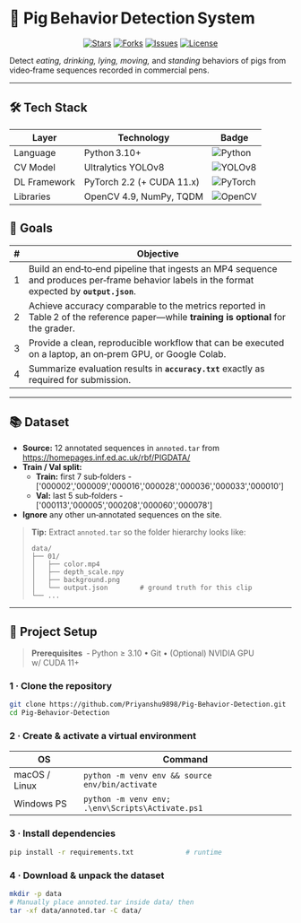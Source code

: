# 🐷 Pig Behavior Detection System

<p align="center">
  <a href="https://github.com/Priyanshu9898/Pig-Behavior-Detection/stargazers"><img src="https://img.shields.io/github/stars/Priyanshu9898/Pig-Behavior-Detection?style=for-the-badge" alt="Stars"></a>
  <a href="https://github.com/Priyanshu9898/Pig-Behavior-Detection/network/members"><img src="https://img.shields.io/github/forks/Priyanshu9898/Pig-Behavior-Detection?style=for-the-badge" alt="Forks"></a>
  <a href="https://github.com/Priyanshu9898/Pig-Behavior-Detection/issues"><img src="https://img.shields.io/github/issues/Priyanshu9898/Pig-Behavior-Detection?style=for-the-badge" alt="Issues"></a>
  <a href="https://github.com/Priyanshu9898/Pig-Behavior-Detection/blob/main/LICENSE"><img src="https://img.shields.io/github/license/Priyanshu9898/Pig-Behavior-Detection?style=for-the-badge" alt="License"></a>
</p>


Detect *eating, drinking, lying, moving,* and *standing* behaviors of pigs from video‑frame sequences recorded in commercial pens.

---

## 🛠 Tech Stack

| Layer | Technology | Badge |
|-------|------------|-------|
| Language | Python 3.10+ | ![Python](https://img.shields.io/badge/Python-3.10%2B-blue?logo=python&logoColor=white) |
| CV Model | Ultralytics YOLOv8 | ![YOLOv8](https://img.shields.io/badge/YOLOv8-ultralytics-orange) |
| DL Framework | PyTorch 2.2 (+ CUDA 11.x) | ![PyTorch](https://img.shields.io/badge/PyTorch-2.2-EE4C2C?logo=pytorch&logoColor=white) |
| Libraries | OpenCV 4.9, NumPy, TQDM | ![OpenCV](https://img.shields.io/badge/OpenCV-4.9-blueviolet?logo=opencv&logoColor=white) |


## 🎯 Goals
| # | Objective |
|---|-----------|
| 1 | Build an end‑to‑end pipeline that ingests an MP4 sequence and produces per‑frame behavior labels in the format expected by **`output.json`**. |
| 2 | Achieve accuracy comparable to the metrics reported in Table 2 of the reference paper—while **training is optional** for the grader. |
| 3 | Provide a clean, reproducible workflow that can be executed on a laptop, an on‑prem GPU, or Google Colab. |
| 4 | Summarize evaluation results in **`accuracy.txt`** exactly as required for submission. |

---

## 📚 Dataset  
* **Source:** 12 annotated sequences in `annoted.tar` from <https://homepages.inf.ed.ac.uk/rbf/PIGDATA/>  
* **Train / Val split:**  
  * **Train:** first 7 sub‑folders - ['000002','000009','000016','000028','000036','000033','000010']
  * **Val:** last 5 sub‑folders - ['000113','000005','000208','000060','000078']
* **Ignore** any other un‑annotated sequences on the site.

> **Tip:** Extract `annoted.tar` so the folder hierarchy looks like:
> ```
> data/
> ├── 01/
> │   ├── color.mp4
> │   ├── depth_scale.npy
> │   ├── background.png
> │   └── output.json        # ground truth for this clip
> └── ...
> ```

---

## 🚀 Project Setup

> **Prerequisites**  ‑ Python ≥ 3.10 • Git • (Optional) NVIDIA GPU w/ CUDA 11+

### 1 · Clone the repository

```bash
git clone https://github.com/Priyanshu9898/Pig-Behavior-Detection.git
cd Pig-Behavior-Detection
```

### 2 · Create & activate a virtual environment

| OS            | Command                                                      |
|---------------|--------------------------------------------------------------|
| macOS / Linux | `python -m venv env && source env/bin/activate`              |
| Windows PS    | `python -m venv env; .\env\Scripts\Activate.ps1`            |

### 3 · Install dependencies

```bash
pip install -r requirements.txt             # runtime
```

### 4 · Download & unpack the dataset

```bash
mkdir -p data
# Manually place annoted.tar inside data/ then
tar -xf data/annoted.tar -C data/
```
